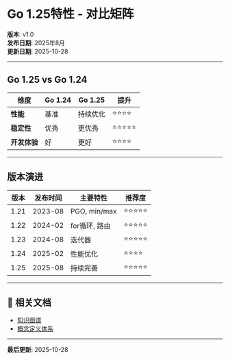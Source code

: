 # Go 1.25特性 - 对比矩阵

**版本**: v1.0  
**发布日期**: 2025年8月  
**更新日期**: 2025-10-28

---

## Go 1.25 vs Go 1.24

| 维度 | Go 1.24 | Go 1.25 | 提升 |
|------|---------|---------|------|
| **性能** | 基准 | 持续优化 | ⭐⭐⭐⭐ |
| **稳定性** | 优秀 | 更优秀 | ⭐⭐⭐⭐⭐ |
| **开发体验** | 好 | 更好 | ⭐⭐⭐⭐ |

---

## 版本演进

| 版本 | 发布时间 | 主要特性 | 推荐度 |
|------|---------|---------|-------|
| 1.21 | 2023-08 | PGO, min/max | ⭐⭐⭐⭐⭐ |
| 1.22 | 2024-02 | for循环, 路由 | ⭐⭐⭐⭐⭐ |
| 1.23 | 2024-08 | 迭代器 | ⭐⭐⭐⭐⭐ |
| 1.24 | 2025-02 | 性能优化 | ⭐⭐⭐⭐ |
| 1.25 | 2025-08 | 持续完善 | ⭐⭐⭐⭐⭐ |

---

## 🔗 相关文档

- [知识图谱](./00-知识图谱.md)
- [概念定义体系](./00-概念定义体系.md)

---

**最后更新**: 2025-10-28
